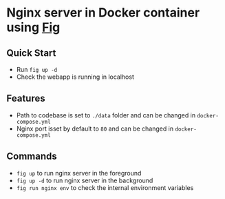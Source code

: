 Nginx server in Docker container using [Fig](http://www.fig.sh)
=====================================================

## Quick Start
 * Run `fig up -d`
 * Check the webapp is running in localhost

## Features
 * Path to codebase is set to `./data` folder and can be changed in `docker-compose.yml`
 * Nginx port isset by default to `80` and can be changed in `docker-compose.yml`

## Commands
 * `fig up` to run nginx server in the foreground
 * `fig up -d` to run nginx server in the background
 * `fig run nginx env` to check the internal environment variables